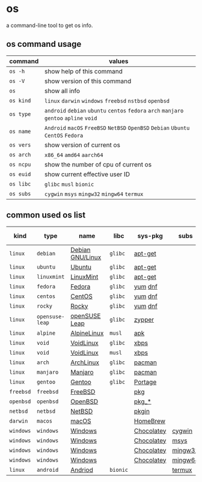 # os
a command-line tool to get os info.

## os command usage
|command|values|
|-|-|
|`os -h`  |show help of this command|
|`os -V`  |show version of this command|
|`os`     |show all info|
|`os kind`|`linux` `darwin` `windows` `freebsd` `nstbsd` `openbsd`|
|`os type`|`android` `debian` `ubuntu` `centos` `fedora` `arch` `manjaro` `gentoo` `apline` `void`|
|`os name`|`Android` `macOS` `FreeBSD` `NetBSD` `OpenBSD` `Debian` `Ubuntu` `CentOS` `Fedora`|
|`os vers`|show version of current os|
|`os arch`|`x86_64` `amd64` `aarch64`|
|`os ncpu`|show the number of cpu of current os|
|`os euid`|show current effective user ID|
|`os libc`|`glibc` `musl` `bionic`|
|`os subs`|`cygwin` `msys` `mingw32` `mingw64` `termux`|

## common used os list
|kind|type|name|libc|sys-pkg|subs|sub-sys-pkg|
|-|-|-|-|-|-|-|
|`linux`|`debian`|[Debian GNU/Linux](https://www.debian.org/releases/)|`glibc`|[apt-get](https://manpages.debian.org/buster/apt/apt-get.8.en.html)|||
|`linux`|`ubuntu`|[Ubuntu](https://releases.ubuntu.com/)|`glibc`|[apt-get](http://manpages.ubuntu.com/manpages/cosmic/man8/apt-get.8.html)|||
|`linux`|`linuxmint`|[LinuxMint](https://linuxmint.com/)|`glibc`|[apt-get](https://community.linuxmint.com/tutorial/view/588)|||
|`linux`|`fedora`|[Fedora](https://getfedora.org/)|`glibc`|[yum](http://yum.baseurl.org/) [dnf](https://github.com/rpm-software-management/dnf)|||
|`linux`|`centos`|[CentOS](https://www.centos.org/centos-linux/)|`glibc`|[yum](http://yum.baseurl.org/) [dnf](https://github.com/rpm-software-management/dnf)|||
|`linux`|`rocky`|[Rocky](https://rockylinux.org/)|`glibc`|[yum](http://yum.baseurl.org/) [dnf](https://github.com/rpm-software-management/dnf)|||
|`linux`|`opensuse-leap`|[openSUSE Leap](https://get.opensuse.org/leap)|`glibc`|[zypper](https://en.opensuse.org/Portal:Zypper)|||
|`linux`|`alpine`|[AlpineLinux](https://alpinelinux.org/)|`musl`|[apk](https://docs.alpinelinux.org/user-handbook/0.1a/Working/apk.html)|||
|`linux`|`void`|[VoidLinux](https://voidlinux.org/)|`glibc`|[xbps](https://github.com/void-linux/xbps/)|||
|`linux`|`void`|[VoidLinux](https://voidlinux.org/)|`musl`|[xbps](https://github.com/void-linux/xbps/)|||
|`linux`|`arch`|[ArchLinux](https://archlinux.org/)|`glibc`|[pacman](https://wiki.archlinux.org/index.php/pacman)|||
|`linux`|`manjaro`|[Manjaro](https://manjaro.org/)|`glibc`|[pacman](https://wiki.manjaro.org/index.php?title=Pacman_Overview)|||
|`linux`|`gentoo`|[Gentoo](https://www.gentoo.org/)|`glibc`|[Portage](https://wiki.gentoo.org/wiki/Portage)|||
|`freebsd`|`freebsd`|[FreeBSD](https://www.freebsd.org/)||[pkg](https://github.com/freebsd/pkg)|||
|`openbsd`|`openbsd`|[OpenBSD](https://www.openbsd.org/)||[pkg_*](https://www.openbsdhandbook.com/package_management/)|||
|`netbsd`|`netbsd`|[NetBSD](https://www.netbsd.org/)||[pkgin](https://pkgin.net/)|||
|`darwin`|`macos`|[macOS](https://www.apple.com/macos)||[HomeBrew](https://brew.sh/)|||
|`windows`|`windows`|[Windows](https://www.microsoft.com/en-us/windows)||[Chocolatey](https://chocolatey.org/)|[cygwin](https://www.cygwin.com/)|[Chocolatey](https://chocolatey.org/)|
|`windows`|`windows`|[Windows](https://www.microsoft.com/en-us/windows)||[Chocolatey](https://chocolatey.org/)|[msys](https://www.msys2.org/)|[pacman](https://www.msys2.org/docs/package-management/)|
|`windows`|`windows`|[Windows](https://www.microsoft.com/en-us/windows)||[Chocolatey](https://chocolatey.org/)|[mingw32](https://www.msys2.org/)|[pacman](https://www.msys2.org/docs/package-management/)|
|`windows`|`windows`|[Windows](https://www.microsoft.com/en-us/windows)||[Chocolatey](https://chocolatey.org/)|[mingw64](https://www.msys2.org/)|[pacman](https://www.msys2.org/docs/package-management/)|
|`linux`|`android`|[Andriod](https://www.android.com/)|`bionic`||[termux](https://termux.com/)|[pkg](https://wiki.termux.com/wiki/Package_Management)|
